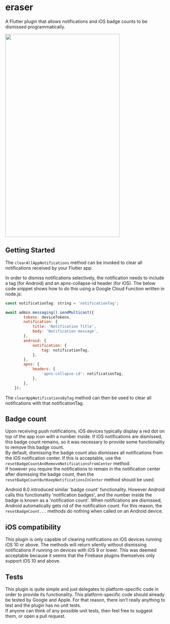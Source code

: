 # eraser

A Flutter plugin that allows notifications and iOS badge counts to be dismissed programmatically.

<img src="Android-eraser.gif" width="360" height="640" />

## Getting Started

The `clearAllAppNotifications` method can be invoked to clear all notifications received by your Flutter app.<br />

In order to dismiss notifications selectively, the notification needs to include a tag (for Android) and an apns-collapse-id header (for iOS). The below code snippet shows how to do this using a Google Cloud Function written in node.js:

```javascript
const notificationTag: string = 'notificationTag';

await admin.messaging().sendMulticast({
        tokens: deviceTokens,
        notification: {
            title: 'Notification Title',
            body: 'Notification message',
        },
        android: {
            notification: {
                tag: notificationTag,
            },
        },
        apns: {
            headers: {
                'apns-collapse-id': notificationTag,
            },
        },
    });
```

The `clearAppNotificationsByTag` method can then be used to clear all notifications with that notificationTag.

## Badge count
Upon receiving push notifications, iOS devices typically display a red dot on top of the app icon with a number inside. If iOS notifications are dismissed, this badge count remains, so it was necessary to provide some functionality to remove this badge count.<br />
By default, dismissing the badge count also dismisses all notifications from the iOS notification center. If this is acceptable, use the `resetBadgeCountAndRemoveNotificationsFromCenter` method.<br />
If however you require the notifications to remain in the notification center after dismissing the badge count, then the `resetBadgeCountButKeepNotificationsInCenter` method should be used.<br />

Android 8.0 introduced similar 'badge count' functionality. However Android calls this functionality 'notification badges', and the number inside the badge is known as a 'notification count'. When notifications are dismissed, Android automatically gets rid of the notification count. For this reason, the `resetBadgeCount...` methods do nothing when called on an Android device.

## iOS compatibility
This plugin is only capable of clearing notifications on iOS devices running iOS 10 or above. The methods will return silently without dismissing notifications if running on devices with iOS 9 or lower. This was deemed acceptable because it seems that the Firebase plugins themselves only support iOS 10 and above.

## Tests
This plugin is quite simple and just delegates to platform-specific code in order to provide its functionality. This platform-specific code should already be tested by Google and Apple. For that reason, there isn't really anything to test and the plugin has no unit tests.<br />
If anyone can think of any possible unit tests, then feel free to suggest them, or open a pull request.
